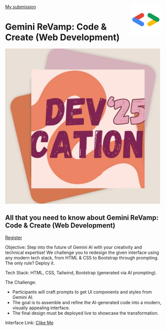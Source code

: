 

<img src = "./src/img/googleSolution.png" align= "right" width = "100px"/>
<a href ="https://gemini-revamp-phqu.vercel.app/">My submission</a>




<h1>Gemini ReVamp: Code & Create (Web Development)</h1>


<img src = "./src/img/hero1.jpeg" alt = "event img" width ="500px"/>

<h2>All that you need to know about Gemini ReVamp: Code & Create (Web Development)</h2>
<a href ="https://unstop.com/college-fests/devcation25-gdg-on-campus-igdtuw-indira-gandhi-delhi-technical-university-for-women-igdtuw-delhi-368807">Register</a>

Objective: Step into the future of Gemini AI with your creativity and technical expertise! We challenge you to redesign the given interface using any modern tech stack, from HTML & CSS to Bootstrap through prompting. The only rule? Deploy it.

Tech Stack: HTML, CSS, Tailwind, Bootstrap (generated via AI prompting).

The Challenge:

* Participants will craft prompts to get UI components and styles from Gemini AI.
* The goal is to assemble and refine the AI-generated code into a modern, visually appealing interface.
* The final design must be deployed live to showcase the transformation.

Interface Link: <a href  = "https://devcation-2025.vercel.app/" >Clike Me</a>
